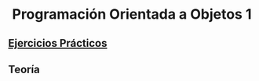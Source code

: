 <h1 align="center">Programación Orientada a Objetos 1</h1>

## [Ejercicios Prácticos]()

## Teoría


